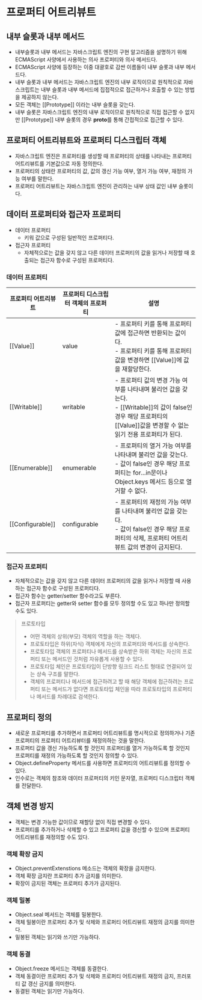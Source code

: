 # 프로퍼티 어트리뷰트

## 내부 슬롯과 내부 메서드

- 내부슬롯과 내부 메서드는 자바스크립트 엔진의 구현 알고리즘을 설명하기 위해 ECMAScript 사양에서 사용하는 의사 프로퍼티와 의사 메서드다.
- ECMAScript 사양에 등장하는 이중 대괄호로 감싼 이름들이 내부 슬롯과 내부 메서드다.
- 내부 슬롯과 내부 메서드는 자바스크립트 엔진의 내부 로직이므로 원칙적으로 자바스크립트는 내부 슬롯과 내부 메서드에 집접적으로 접근하거나 호출할 수 있는 방법을 제공하지 않는다.
- 모든 객체는 [[Prototype]] 이라는 내부 슬롯을 갖는다.
- 내부 슬롯은 자바스크립트 엔진의 내부 로직이므로 원칙적으로 직접 접근할 수 없지만 [[Prototype]] 내부 슬롯의 경우 **proto**를 통해 간접적으로 접근할 수 있다.

## 프로퍼티 어트리뷰트와 프로퍼티 디스크립터 객체

- 자바스크립트 엔진은 프로퍼티를 생성할 때 프로퍼티의 상태를 나타내는 프로퍼티 어트리뷰트를 기본값으로 자동 정의한다.
- 프로퍼티의 상태란 프로퍼티의 값, 값의 갱신 가능 여부, 열거 가능 여부, 재정의 가능 여부를 말한다.
- 프로퍼티 어트리뷰트는 자바스크립트 엔진이 관리하는 내부 상태 값인 내부 슬롯이다.

## 데이터 프로퍼티와 접근자 프로퍼티

- 데이터 프로퍼티
  - 키워 값으로 구성된 일반적인 프로퍼티다.
- 접근자 프로퍼티
  - 자체적으로는 값을 갖지 않고 다른 데이터 프로퍼티의 값을 읽거나 저장할 때 호출되는 접근자 함수로 구성된 프로퍼티다.

### 데이터 프로퍼티

| 프로퍼티 어트리뷰트 | 프로퍼티 디스크립터 객체의 프로퍼티 | 설명                                                                                                                                                                          |
| ------------------- | ----------------------------------- | ----------------------------------------------------------------------------------------------------------------------------------------------------------------------------- |
| [[Value]]           | value                               | - 프로퍼티 키를 통해 프로퍼티 값에 접근하면 반환되는 값이다. <br> - 프로퍼티 키를 통해 프로퍼티 값을 변경하면 [[Value]]에 값을 재할당한다.                                    |
| [[Writable]]        | writable                            | - 프로퍼티 값의 변경 가능 여부를 나타내며 불리언 값을 갖는다. <br> - [[Writable]]의 값이 false인 경우 해당 프로퍼티의 [[Value]]값을 변경할 수 없는 읽기 전용 프로퍼티가 된다. |
| [[Enumerable]]      | enumerable                          | - 프로퍼티의 열거 가능 여부를 나타내며 불리언 값을 갖는다. <br> - 값이 false인 경우 해당 프로퍼티는 for...in문이나 Object.keys 메서드 등으로 열거할 수 없다.                  |
| [[Configurable]]    | configurable                        | - 프로퍼티의 재정의 가능 여부를 나타내며 불리언 값을 갖는다. <br> - 값이 false인 경우 해당 프로퍼티의 삭제, 프로퍼티 어트리뷰트 값의 변경이 금지된다.                         |

### 접근자 프로퍼티

- 자체적으로는 값을 갖지 않고 다른 데이터 프로퍼티의 값을 읽거나 저장할 때 사용하는 접근자 함수로 구성된 프로퍼티다.
- 접근자 함수는 getter/setter 함수라고도 부른다.
- 접근자 프로퍼티는 getter와 setter 함수를 모두 정의할 수도 있고 하나만 정의할 수도 있다.

> 프로토타입
>
> - 어떤 객체의 상위(부모) 객체의 역할을 하는 객체다.
> - 프로토타입은 하위(자식) 객체에게 자신의 프로퍼티와 메서드를 상속한다.
> - 프로토타입 객체의 프로퍼티나 메서드를 상속받은 하위 객체는 자신의 프로퍼티 또는 메서드인 것처럼 자유롭게 사용할 수 있다.
> - 프로토타입 체인은 프로토타입이 단방향 링크드 리스트 형태로 연결되어 있는 상속 구조를 말한다.
> - 객체의 프로퍼티나 메서드에 접근하려고 할 때 해당 객체에 접근하려는 프로퍼티 또는 메서드가 없다면 프로토타입 체인을 따라 프로토타입의 프로퍼티나 메서드를 차례대로 검색한다.

## 프로퍼티 정의

- 새로운 프로퍼티를 추가하면서 프로퍼티 어트리뷰트를 명시적으로 정의하거나 기존 프로퍼티의 프로퍼티 어트리뷰터를 재정의하는 것을 말한다.
- 프로퍼티 값을 갱신 가능하도록 할 것인지 프로퍼티를 열거 가능하도록 할 것인지 프로퍼티를 재정의 가능하도록 할 것인지 정의할 수 있다.
- Object.defineProperty 메서드를 사용하면 프로퍼티의 어트리뷰트를 정의할 수 있다.
- 인수로는 객체의 참조와 데이터 프로퍼티의 키인 문자열, 프로퍼티 디스크립터 객체를 전달한다.

## 객체 변경 방지

- 객체는 변경 가능한 값이므로 재할당 없이 직접 변경할 수 있다.
- 프로퍼티를 추가하거나 삭제할 수 있고 프로퍼티 값을 갱신할 수 있으며 프로퍼티 어트리뷰트를 재정의할 수도 있다.

### 객체 확장 금지

- Object.preventExtenstions 메소드는 객체의 확장을 금지한다.
- 객체 확장 금지란 프로퍼티 추가 금지를 의미한다.
- 확장이 금지된 객체는 프로퍼티 추가가 금지된다.

### 객체 밀봉

- Object.seal 메서드는 객체를 밀봉한다.
- 객체 밀봉이란 프로퍼티 추가 및 삭제와 프로퍼티 어트리뷰트 재정의 금지를 의미한다.
- 밀봉된 객체는 읽기와 쓰기만 가능하다.

### 객체 동결

- Object.freeze 메서드는 객체를 동결한다.
- 객체 동결이란 프로퍼티 추가 및 삭제와 프로퍼티 어트리뷰트 재정의 금지, 프러포티 값 갱신 금지를 의미한다.
- 동결된 객체는 읽기만 가능하다.
